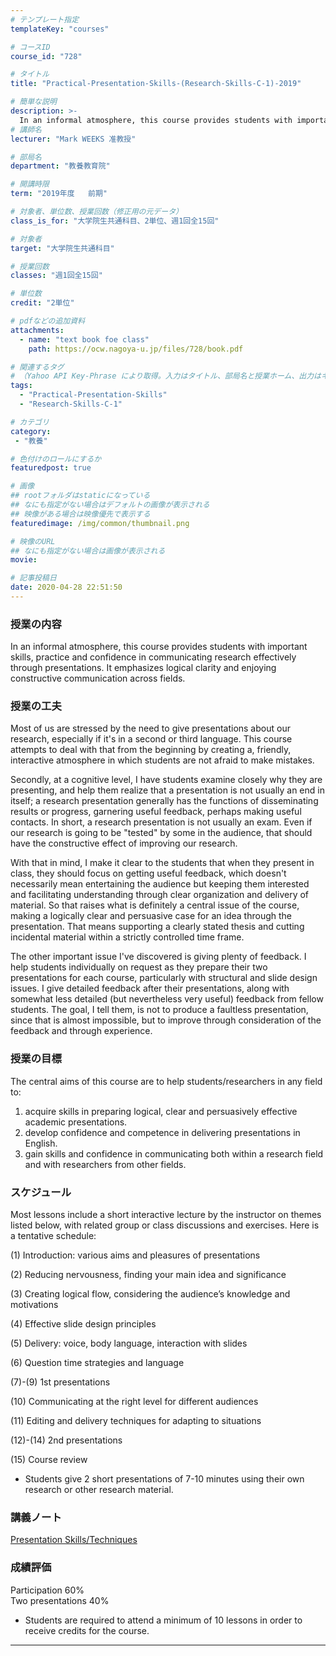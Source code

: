 ```yaml
---
# テンプレート指定
templateKey: "courses"

# コースID
course_id: "728"

# タイトル
title: "Practical-Presentation-Skills-(Research-Skills-C-1)-2019"

# 簡単な説明
description: >-
  In an informal atmosphere, this course provides students with important skills, practice and confidence in communicating research effectively through presentations. It emphasizes logical clarity and e ....
# 講師名
lecturer: "Mark WEEKS 准教授"

# 部局名
department: "教養教育院"

# 開講時限
term: "2019年度	前期"

# 対象者、単位数、授業回数（修正用の元データ）
class_is_for: "大学院生共通科目、2単位、週1回全15回"

# 対象者
target: "大学院生共通科目"

# 授業回数
classes: "週1回全15回"

# 単位数
credit: "2単位"

# pdfなどの追加資料
attachments:
  - name: "text book foe class" 
    path: https://ocw.nagoya-u.jp/files/728/book.pdf

# 関連するタグ
# （Yahoo API Key-Phrase により取得。入力はタイトル、部局名と授業ホーム、出力はキーフレーズ（tags））
tags:
  - "Practical-Presentation-Skills"
  - "Research-Skills-C-1"

# カテゴリ
category:
 - "教養"

# 色付けのロールにするか
featuredpost: true

# 画像
## rootフォルダはstaticになっている
## なにも指定がない場合はデフォルトの画像が表示される
## 映像がある場合は映像優先で表示する
featuredimage: /img/common/thumbnail.png

# 映像のURL
## なにも指定がない場合は画像が表示される
movie: 

# 記事投稿日
date: 2020-04-28 22:51:50
---
```


### 授業の内容

In an informal atmosphere, this course provides students with important 
skills, practice and confidence in communicating research effectively through presentations. It emphasizes logical clarity and enjoying constructive communication across fields. 



### 授業の工夫

Most of us are stressed by the need to give presentations about our research, especially if it's in a second or third language. This course attempts to deal with that from the beginning by creating a, friendly, interactive atmosphere in which students are not afraid to make mistakes.

Secondly, at a cognitive level, I have students examine closely why they are presenting, and help them realize that a presentation is not usually an end in itself; a research presentation generally has the functions of disseminating results or progress, garnering useful feedback, perhaps making useful contacts. In short, a research presentation is not usually an exam. Even if our research is going to be "tested" by some in the audience, that should have the constructive effect of improving our research.

With that in mind, I make it clear to the students that when they present in class, they should focus on getting useful feedback, which doesn't necessarily mean entertaining the audience but keeping them interested and facilitating understanding through clear organization and delivery of material. So that raises what is definitely a central issue of the course, making a logically clear and persuasive case for an idea through the presentation. That means supporting a clearly stated thesis and cutting incidental material within a strictly controlled time frame.

The other important issue I've discovered is giving plenty of feedback. I help students individually on request as they prepare their two presentations for each course, particularly with structural and slide design issues. I give detailed feedback after their presentations, along with somewhat less detailed (but nevertheless very useful) feedback from fellow students. The goal, I tell them, is not to produce a faultless presentation, since that is almost impossible, but to improve through consideration of the feedback and through experience.







### 授業の目標

The central aims of this course are to help students/researchers in any field to:  
1. acquire skills in preparing logical, clear and persuasively effective academic presentations.  
2. develop confidence and competence in delivering presentations in English.  
3. gain skills and confidence in communicating both within a research field and with researchers from other fields.




### スケジュール
Most lessons include a short interactive lecture by the instructor on themes listed below, with related group or class discussions and exercises. Here is a tentative schedule:

(1)  Introduction: various aims and pleasures of presentations  

(2) Reducing nervousness, finding your main idea and significance  

(3) Creating logical flow, considering the audience’s knowledge and motivations  

(4) Effective slide design principles  

(5) Delivery: voice, body language, interaction with slides  

(6) Question time strategies and language  

(7)-(9) 1st presentations  

(10) Communicating at the right level for different audiences  

(11) Editing and delivery techniques for adapting to situations  

(12)-(14) 2nd presentations  

(15) Course review
 
* Students give 2 short presentations of 7-10 minutes using their own research or other research material.


### 講義ノート

[Presentation Skills/Techniques](https://ocw.nagoya-u.jp/files/728/book.pdf) 






### 成績評価
Participation 60%  
Two presentations 40%  
* Students are required to attend a minimum of 10 lessons in order to receive credits for the course.





-----